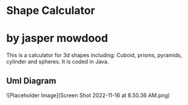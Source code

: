 # Shape Calculator
# by jasper mowdood
This is a calculator for 3d shapes including: Cuboid, prisms, pyramids, cylinder and spheres.
It is coded in Java.
## Uml Diagram
![Placeholder Image](Screen Shot 2022-11-16 at 8.50.36 AM.png)
